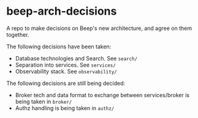 # beep-arch-decisions

A repo to make decisions on Beep's new architecture, and agree on them together.

The following decisions have been taken:

- Database technologies and Search. See `search/`
- Separation into services. See `services/`
- Observability stack. See `observability/`

The following decisions are still being decided:

- Broker tech and data format to exchange between services/broker is being taken in `broker/`
- Authz handling is being taken in `authz/`
